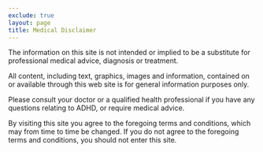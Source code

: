```yaml
---
exclude: true
layout: page
title: Medical Disclaimer
---
```


The information on this site is not intended or implied to be a
substitute for professional medical advice, diagnosis or treatment.

All content, including text, graphics, images and information,
contained on or available through this web site is for general
information purposes only.

Please consult your doctor or a qualified health professional if you
have any questions relating to ADHD, or require medical advice.

By visiting this site you agree to the foregoing terms and conditions,
which may from time to time be changed. If you do not agree to the
foregoing terms and conditions, you should not enter this site.
